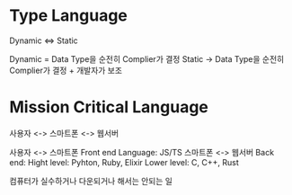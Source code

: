 
# Type Language

Dynamic <=> Static

Dynamic = Data Type을 순전히 Complier가 결정
Static -> Data Type을 순전히 Complier가 결정 + 개발자가 보조

# Mission Critical Language

사용자 <-> 스마트폰 <-> 웹서버

사용자 <-> 스마트폰 Front end Language: JS/TS
스마트폰 <-> 웹서버 Back end: 
Hight level: Pyhton, Ruby, Elixir
Lower level: C, C++, Rust

컴퓨터가 실수하거나 다운되거나 해서는 안되는 일

